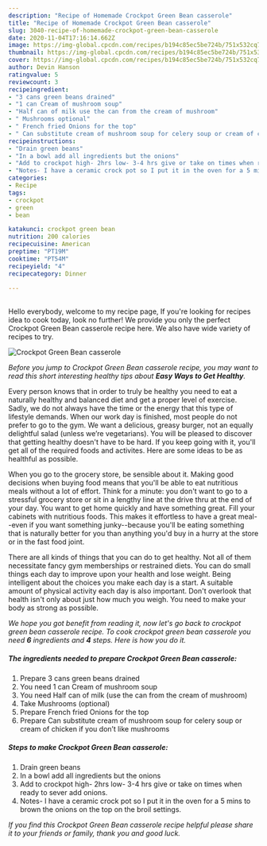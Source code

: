 ```yaml
---
description: "Recipe of Homemade Crockpot Green Bean casserole"
title: "Recipe of Homemade Crockpot Green Bean casserole"
slug: 3040-recipe-of-homemade-crockpot-green-bean-casserole
date: 2020-11-04T17:16:14.662Z
image: https://img-global.cpcdn.com/recipes/b194c85ec5be724b/751x532cq70/crockpot-green-bean-casserole-recipe-main-photo.jpg
thumbnail: https://img-global.cpcdn.com/recipes/b194c85ec5be724b/751x532cq70/crockpot-green-bean-casserole-recipe-main-photo.jpg
cover: https://img-global.cpcdn.com/recipes/b194c85ec5be724b/751x532cq70/crockpot-green-bean-casserole-recipe-main-photo.jpg
author: Devin Hanson
ratingvalue: 5
reviewcount: 3
recipeingredient:
- "3 cans green beans drained"
- "1 can Cream of mushroom soup"
- "Half can of milk use the can from the cream of mushroom"
- " Mushrooms optional"
- " French fried Onions for the top"
- " Can substitute cream of mushroom soup for celery soup or cream of chicken if you dont like mushrooms"
recipeinstructions:
- "Drain green beans"
- "In a bowl add all ingredients but the onions"
- "Add to crockpot high- 2hrs low- 3-4 hrs give or take on times when ready to sever add onions."
- "Notes- I have a ceramic crock pot so I put it in the oven for a 5 mins to brown the onions on the top on the broil settings."
categories:
- Recipe
tags:
- crockpot
- green
- bean

katakunci: crockpot green bean 
nutrition: 200 calories
recipecuisine: American
preptime: "PT19M"
cooktime: "PT54M"
recipeyield: "4"
recipecategory: Dinner

---
```

<br>
Hello everybody, welcome to my recipe page, If you're looking for recipes idea to cook today, look no further! We provide you only the perfect Crockpot Green Bean casserole recipe here. We also have wide variety of recipes to try.
<br>


![Crockpot Green Bean casserole](https://img-global.cpcdn.com/recipes/b194c85ec5be724b/751x532cq70/crockpot-green-bean-casserole-recipe-main-photo.jpg)

<i>Before you jump to Crockpot Green Bean casserole recipe, you may want to read this short interesting healthy tips about <strong>Easy Ways to Get Healthy</strong>.</i>

Every person knows that in order to truly be healthy you need to eat a naturally healthy and balanced diet and get a proper level of exercise. Sadly, we do not always have the time or the energy that this type of lifestyle demands. When our work day is finished, most people do not prefer to go to the gym. We want a delicious, greasy burger, not an equally delightful salad (unless we’re vegetarians). You will be pleased to discover that getting healthy doesn't have to be hard. If you keep going with it, you'll get all of the required foods and activites. Here are some ideas to be as healthful as possible.

When you go to the grocery store, be sensible about it. Making good decisions when buying food means that you'll be able to eat nutritious meals without a lot of effort. Think for a minute: you don't want to go to a stressful grocery store or sit in a lengthy line at the drive thru at the end of your day. You want to get home quickly and have something great. Fill your cabinets with nutritious foods. This makes it effortless to have a great meal--even if you want something junky--because you'll be eating something that is naturally better for you than anything you'd buy in a hurry at the store or in the fast food joint.

There are all kinds of things that you can do to get healthy. Not all of them necessitate fancy gym memberships or restrained diets. You can do small things each day to improve upon your health and lose weight. Being intelligent about the choices you make each day is a start. A suitable amount of physical activity each day is also important. Don't overlook that health isn't only about just how much you weigh. You need to make your body as strong as possible. 


<i>We hope you got benefit from reading it, now let's go back to crockpot green bean casserole recipe. To cook crockpot green bean casserole you need <strong>6</strong> ingredients and <strong>4</strong> steps. Here is how you do it.
</i>

##### The ingredients needed to prepare Crockpot Green Bean casserole:

1. Prepare 3 cans green beans drained
1. You need 1 can Cream of mushroom soup
1. You need Half can of milk (use the can from the cream of mushroom)
1. Take  Mushrooms (optional)
1. Prepare  French fried Onions for the top
1. Prepare  Can substitute cream of mushroom soup for celery soup or cream of chicken if you don’t like mushrooms


##### Steps to make Crockpot Green Bean casserole:

1. Drain green beans
1. In a bowl add all ingredients but the onions
1. Add to crockpot high- 2hrs low- 3-4 hrs give or take on times when ready to sever add onions.
1. Notes- I have a ceramic crock pot so I put it in the oven for a 5 mins to brown the onions on the top on the broil settings.


<i>If you find this Crockpot Green Bean casserole recipe helpful please share it to your friends or family, thank you and good luck.</i>
